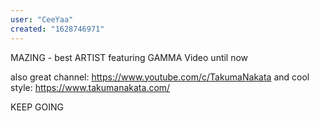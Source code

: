 ```yaml
---
user: "CeeYaa"
created: "1628746971"
---
```


MAZING - best ARTIST featuring GAMMA Video until now

also great channel: https://www.youtube.com/c/TakumaNakata
and cool style: https://www.takumanakata.com/

KEEP GOING

